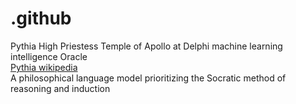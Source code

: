 # .github
Pythia High Priestess Temple of Apollo at Delphi machine learning intelligence Oracle<br />
<a href="https://en.wikipedia.org/wiki/Pythia">Pythia wikipedia</a><br />
A philosophical language model prioritizing the Socratic method of reasoning and induction
